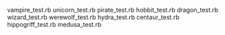 vampire_test.rb
unicorn_test.rb
pirate_test.rb
hobbit_test.rb
dragon_test.rb
wizard_test.rb
werewolf_test.rb
hydra_test.rb
centaur_test.rb
hippogriff_test.rb
medusa_test.rb
